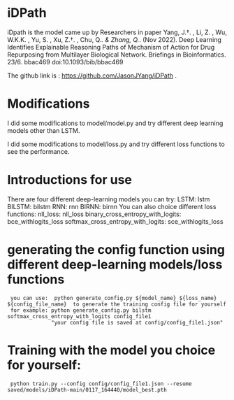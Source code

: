 # iDPath
iDpath is the model came up by Researchers in paper Yang, J.†. , Li, Z. , Wu, W.K.K. , Yu, S. , Xu, Z.†. , Chu, Q.*. & Zhang, Q.*. (Nov 2022). Deep Learning Identifies Explainable Reasoning Paths of Mechanism of Action for Drug Repurposing from Multilayer Biological Network. Briefings in Bioinformatics. 23/6. bbac469 doi:10.1093/bib/bbac469 

The github link is : https://github.com/JasonJYang/iDPath . 

# Modifications
I did some modifications to model/model.py and try different deep learning models other than LSTM.

I did some modifications to model/loss.py and try different loss functions to see the performance. 

# Introductions for use
There are four different deep-learning models you can try:
LSTM: lstm   BILSTM: bilstm  RNN: rnn BIRNN: birnn
You can also choice different loss functions:
nll_loss: nll_loss   binary_cross_entropy_with_logits: bce_withlogits_loss     softmax_cross_entropy_with_logits: sce_withlogits_loss
   # generating the config function using different deep-learning models/loss functions
     you can use:  python generate_config.py ${model_name} ${loss_name} ${config_file_name}  to generate the training config file for yourself
     for example: python generate_config.py bilstm softmax_cross_entropy_with_logits config_file1
                  "your config file is saved at config/config_file1.json"
   # Training with the model you choice for yourself:
     python train.py --config config/config_file1.json --resume saved/models/iDPath-main/0117_164440/model_best.pth
